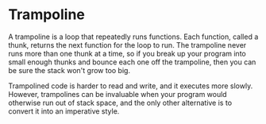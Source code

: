 # Trampoline
A trampoline is a loop that repeatedly runs functions. Each function, called a thunk, returns the next function for the loop to run. The trampoline never runs more than one thunk at a time, so if you break up your program into small enough thunks and bounce each one off the trampoline, then you can be sure the stack won't grow too big.

Trampolined code is harder to read and write, and it executes more slowly. However, trampolines can be invaluable when your program would otherwise run out of stack space, and the only other alternative is to convert it into an imperative style.

